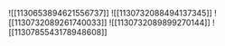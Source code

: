 ![[1130653894621556737]]
![[1130732088494137345]]
![[1130732089261740033]]
![[1130732089899270144]]
![[1130785543178948608]]
